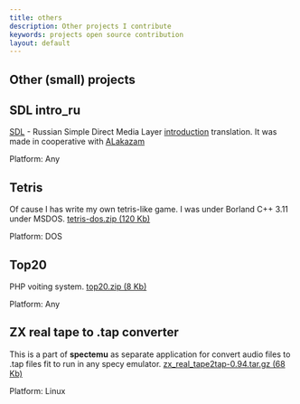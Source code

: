 ```yaml
---
title: others
description: Other projects I contribute
keywords: projects open source contribution
layout: default
---
```

 
Other (small) projects
--
SDL intro_ru
---
 
<a href="http://libsdl.org/">SDL</a> - 
Russian Simple Direct Media Layer
<a href="http://www.libsdl.org/archives/SDL-1.0-russian-intro.zip">introduction</a>
translation. It was made in cooperative with  <a href="mailto:shd@bk.ru">ALakazam</a> 
 
 
Platform: Any
 
Tetris
---
 
Of cause I has write my own tetris-like game. I was under Borland C++ 3.11 under MSDOS.
<a href="files/tetris-dos.zip">tetris-dos.zip
  (120 Kb)</a>  
 
 
Platform: DOS
 
Top20
---
 
PHP voiting system.
<a href="files/top20.zip">top20.zip
  (8 Kb)</a>  
 
 
Platform: Any
 
ZX real tape to .tap converter
---
 
This is a part of <b>spectemu</b> as separate application for convert audio files to
.tap files fit to run in any specy emulator.
<a href="files/zx_real_tape2tap-0.94.tar.gz">zx_real_tape2tap-0.94.tar.gz
  (68 Kb)</a>  
 
 
Platform: Linux
 
 
